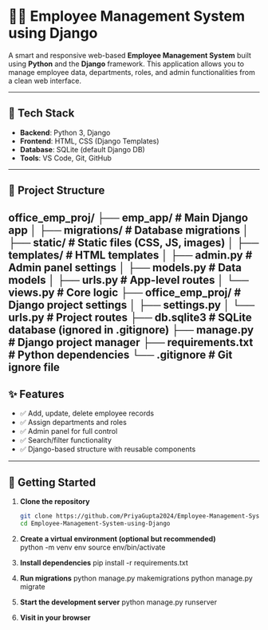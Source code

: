 # 🧑‍💼 Employee Management System using Django

A smart and responsive web-based **Employee Management System** built using **Python** and the **Django** framework. 
This application allows you to manage employee data, departments, roles, and admin functionalities from a clean web interface.

---

## 🔧 Tech Stack

- **Backend**: Python 3, Django
- **Frontend**: HTML, CSS (Django Templates)
- **Database**: SQLite (default Django DB)
- **Tools**: VS Code, Git, GitHub

---

## 📁 Project Structure
office_emp_proj/
├── emp_app/ # Main Django app
│ ├── migrations/ # Database migrations
│ ├── static/ # Static files (CSS, JS, images)
│ ├── templates/ # HTML templates
│ ├── admin.py # Admin panel settings
│ ├── models.py # Data models
│ ├── urls.py # App-level routes
│ └── views.py # Core logic
├── office_emp_proj/ # Django project settings
│ ├── settings.py
│ └── urls.py # Project routes
├── db.sqlite3 # SQLite database (ignored in .gitignore)
├── manage.py # Django project manager
├── requirements.txt # Python dependencies
└── .gitignore # Git ignore file
---

## ✨ Features
- ✅ Add, update, delete employee records
- ✅ Assign departments and roles
- ✅ Admin panel for full control
- ✅ Search/filter functionality
- ✅ Django-based structure with reusable components

---

## 🚀 Getting Started

1. **Clone the repository**
   ```bash
   git clone https://github.com/PriyaGupta2024/Employee-Management-System-using-Django.git
   cd Employee-Management-System-using-Django
2. **Create a virtual environment (optional but recommended)**   
   python -m venv env
   source env/bin/activate
   
2. **Install dependencies**
    pip install -r requirements.txt
   
4. **Run migrations**
   python manage.py makemigrations
   python manage.py migrate
   
5. **Start the development server**
    python manage.py runserver
6. **Visit in your browser**

